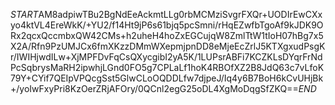 $START$AM8adpiwTBu2BgNdEeAckmtLLg0rbMCMziSvgrFXQr+UODIrEwCXxyo4ktVL4EreWkK/+YU2/f14Ht9jP6s61bjq5pcSmni/rHqEZwfbTgoAf9kJDK9ORx2qcxQccmbxQW42CMs+h2uheH4hoZxEGCujqW8ZmlTtW1tIoH07hBg7x5X2A/Rfn9PzUMJCx6fmXKzzDMmWXepmjpnDD8eMjeEcZrlJ5KTXgxudPsgKr/IWIHjwdILw+XjMPFDvFqCsQXycgibI2yA5K/1LUPsrABFi7KCZKLsDYqrFrNdPcSqbrysMaRH2ipwhjLGnd0FO5g7CPLaLf1hoK4RBOfXZ2B8JdQ63c7vLfoK79Y+CYif7QEIpVPQcgSst5GlwCLoOQDDLfw7djpeJ/Iq4y6B7BoH6kCvUHjBk+/yoIwFxyPri8KzOerZRjAFOry/0QCnl2egG25oDL4XgMoDqgSfZKQ==$END$